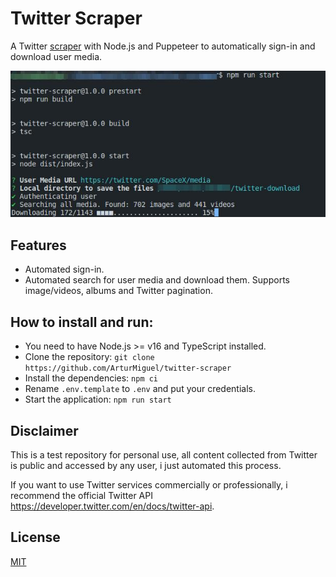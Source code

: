 # Twitter Scraper

A Twitter [scraper](https://pt.wikipedia.org/wiki/Coleta_de_dados_web) with Node.js and Puppeteer to automatically sign-in and download user media.

![image](./src/assets/preview.jpg)

## Features

- Automated sign-in.
- Automated search for user media and download them. Supports image/videos, albums and Twitter pagination.

## How to install and run:
- You need to have Node.js >= v16 and TypeScript installed.
- Clone the repository: `git clone https://github.com/ArturMiguel/twitter-scraper`
- Install the dependencies: `npm ci`
- Rename `.env.template` to `.env` and put your credentials.
- Start the application: `npm run start`

## Disclaimer

This is a test repository for personal use, all content collected from Twitter is public and accessed by any user, i just automated this process.

If you want to use Twitter services commercially or professionally, i recommend the official Twitter API https://developer.twitter.com/en/docs/twitter-api.

## License

[MIT](LICENSE)
